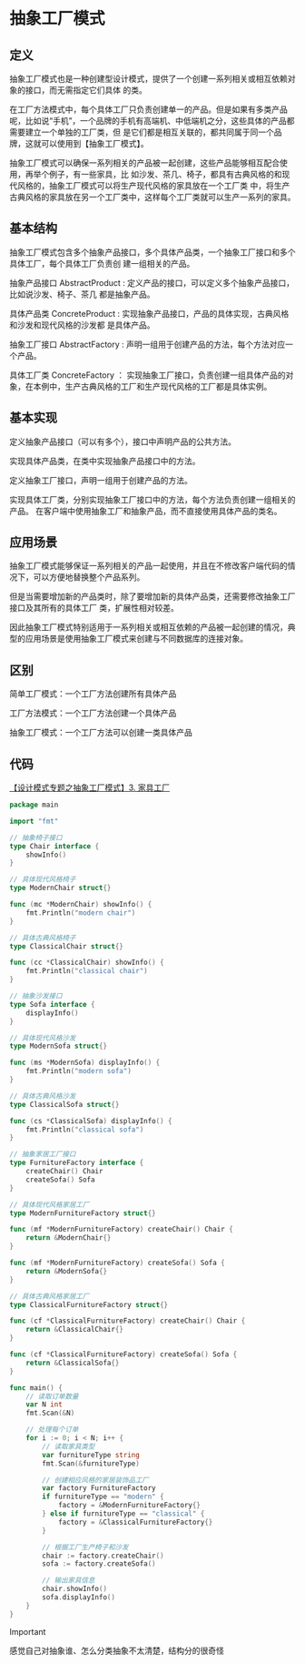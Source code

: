 # 抽象工厂模式

## 定义

抽象⼯⼚模式也是⼀种创建型设计模式，提供了⼀个创建⼀系列相关或相互依赖对象的接⼝，⽽⽆需指定它们具体 的类。 

在⼯⼚⽅法模式中，每个具体⼯⼚只负责创建单⼀的产品。但是如果有多类产品 呢，⽐如说“⼿机”，⼀个品牌的⼿机有⾼端机、中低端机之分，这些具体的产品都需要建⽴⼀个单独的⼯⼚类，但 是它们都是相互关联的，都共同属于同⼀个品牌，这就可以使⽤到【抽象⼯⼚模式】。 

抽象⼯⼚模式可以确保⼀系列相关的产品被⼀起创建，这些产品能够相互配合使⽤，再举个例⼦，有⼀些家具，⽐ 如沙发、茶⼏、椅⼦，都具有古典⻛格的和现代⻛格的，抽象⼯⼚模式可以将⽣产现代⻛格的家具放在⼀个⼯⼚类 中，将⽣产古典⻛格的家具放在另⼀个⼯⼚类中，这样每个⼯⼚类就可以⽣产⼀系列的家具。

## 基本结构

抽象⼯⼚模式包含多个抽象产品接⼝，多个具体产品类，⼀个抽象⼯⼚接⼝和多个具体⼯⼚，每个具体⼯⼚负责创 建⼀组相关的产品。 

抽象产品接⼝ AbstractProduct :  定义产品的接⼝，可以定义多个抽象产品接⼝，⽐如说沙发、椅⼦、茶⼏ 都是抽象产品。 

具体产品类 ConcreteProduct : 实现抽象产品接⼝，产品的具体实现，古典⻛格和沙发和现代⻛格的沙发都 是具体产品。 

抽象⼯⼚接⼝ AbstractFactory :  声明⼀组⽤于创建产品的⽅法，每个⽅法对应⼀个产品。 

具体⼯⼚类 ConcreteFactory ： 实现抽象⼯⼚接⼝，负责创建⼀组具体产品的对象，在本例中，⽣产古典⻛格的⼯⼚和⽣产现代⻛格的⼯⼚都是具体实例。

## 基本实现

定义抽象产品接⼝（可以有多个），接⼝中声明产品的公共⽅法。 

实现具体产品类，在类中实现抽象产品接⼝中的⽅法。 

定义抽象⼯⼚接⼝，声明⼀组⽤于创建产品的⽅法。 

实现具体⼯⼚类，分别实现抽象⼯⼚接⼝中的⽅法，每个⽅法负责创建⼀组相关的产品。 在客户端中使⽤抽象⼯⼚和抽象产品，⽽不直接使⽤具体产品的类名。

## 应用场景

抽象⼯⼚模式能够保证⼀系列相关的产品⼀起使⽤，并且在不修改客户端代码的情况下，可以⽅便地替换整个产品系列。

但是当需要增加新的产品类时，除了要增加新的具体产品类，还需要修改抽象⼯⼚接⼝及其所有的具体⼯⼚ 类，扩展性相对较差。

因此抽象⼯⼚模式特别适⽤于⼀系列相关或相互依赖的产品被⼀起创建的情况，典型的应⽤场景是使⽤抽象⼯⼚模式来创建与不同数据库的连接对象。

## 区别

简单⼯⼚模式：⼀个⼯⼚⽅法创建所有具体产品 

⼯⼚⽅法模式：⼀个⼯⼚⽅法创建⼀个具体产品 

抽象⼯⼚模式：⼀个⼯⼚⽅法可以创建⼀类具体产品

## 代码

[【设计模式专题之抽象工厂模式】3. 家具工厂](https://kamacoder.com/problempage.php?pid=1077)

```go
package main

import "fmt"

// 抽象椅子接口
type Chair interface {
	showInfo()
}

// 具体现代风格椅子
type ModernChair struct{}

func (mc *ModernChair) showInfo() {
	fmt.Println("modern chair")
}

// 具体古典风格椅子
type ClassicalChair struct{}

func (cc *ClassicalChair) showInfo() {
	fmt.Println("classical chair")
}

// 抽象沙发接口
type Sofa interface {
	displayInfo()
}

// 具体现代风格沙发
type ModernSofa struct{}

func (ms *ModernSofa) displayInfo() {
	fmt.Println("modern sofa")
}

// 具体古典风格沙发
type ClassicalSofa struct{}

func (cs *ClassicalSofa) displayInfo() {
	fmt.Println("classical sofa")
}

// 抽象家居工厂接口
type FurnitureFactory interface {
	createChair() Chair
	createSofa() Sofa
}

// 具体现代风格家居工厂
type ModernFurnitureFactory struct{}

func (mf *ModernFurnitureFactory) createChair() Chair {
	return &ModernChair{}
}

func (mf *ModernFurnitureFactory) createSofa() Sofa {
	return &ModernSofa{}
}

// 具体古典风格家居工厂
type ClassicalFurnitureFactory struct{}

func (cf *ClassicalFurnitureFactory) createChair() Chair {
	return &ClassicalChair{}
}

func (cf *ClassicalFurnitureFactory) createSofa() Sofa {
	return &ClassicalSofa{}
}

func main() {
	// 读取订单数量
	var N int
	fmt.Scan(&N)

	// 处理每个订单
	for i := 0; i < N; i++ {
		// 读取家具类型
		var furnitureType string
		fmt.Scan(&furnitureType)

		// 创建相应风格的家居装饰品工厂
		var factory FurnitureFactory
		if furnitureType == "modern" {
			factory = &ModernFurnitureFactory{}
		} else if furnitureType == "classical" {
			factory = &ClassicalFurnitureFactory{}
		}

		// 根据工厂生产椅子和沙发
		chair := factory.createChair()
		sofa := factory.createSofa()

		// 输出家具信息
		chair.showInfo()
		sofa.displayInfo()
	}
}
```

> [!IMPORTANT]
>
> 感觉自己对抽象谁、怎么分类抽象不太清楚，结构分的很奇怪

